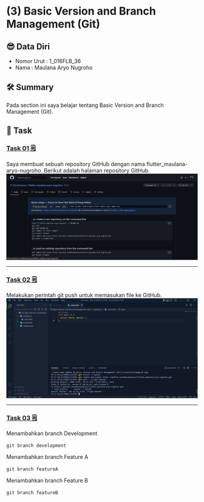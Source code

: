 # (3) Basic Version and Branch Management (Git)

## 😎 Data Diri
- Nomor Urut : 1_016FLB_36
- Nama : Maulana Aryo Nugroho

## 🛠️ Summary
Pada section ini saya belajar tentang Basic Version  and Branch Management (Git).

## 📘 Task
### [Task 01 🗒](#descriptive-)
Saya membuat sebuah repository GitHub dengan nama flutter_maulana-aryo-nugroho. Berikut adalah halaman repository GitHub.
![Test](screenshot/image_01.png)

---
### [Task 02 🗒](#descriptive-)
Melakukan perintah git push untuk memasukan file ke GitHub.
![Test](screenshot/image_02.png)

---
### [Task 03 🗒](#descriptive-)
Menambahkan branch Development

```git branch development```

Menambahkan branch Feature A

```git branch featureA```

Menambahkan branch Feature B

```git branch featureB```
